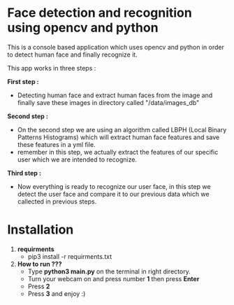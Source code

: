 # Face detection and recognition using opencv and python

This is a console based application which uses opencv and python in order to detect human face and finally recognize it.

This app works in three steps :
  
**First step :**
- Detecting human face and extract human faces from the image and finally save these images in directory called "/data/images_db"
    
**Second step :**
 - On the second step we are using an algorithm called LBPH (Local Binary Patterns Histograms) which will extract human face features and save these features in a yml file.
 - remember in this step, we actually extract the features of our specific user which we are intended to recognize.
    
**Third step :**
 - Now everything is ready to recognize our user face, in this step we detect the user face and compare it to our previous data which we callected in previous steps.

# Installation

1. **requirments**
   - pip3 install -r requirments.txt
2. **How to run ???**
   - Type **python3 main.py** on the terminal in right directory.
   - Turn your webcam on and press number **1** then press **Enter**
   - Press **2**
   - Press **3** and enjoy :)

